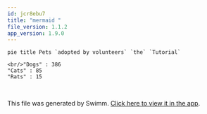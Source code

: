 ```yaml
---
id: jcr8ebu7
title: "mermaid "
file_version: 1.1.2
app_version: 1.9.0
---
```


<!--MERMAID {width:100}-->
```mermaid
pie title Pets `adopted by volunteers` `the` `Tutorial`

<br/>"Dogs" : 386
"Cats" : 85
"Rats" : 15

```
<!--MCONTENT {content: "pie title Pets `adopted by volunteers` `the`<swm-token data-swm-token=\":sidebars.js:7:13:13:` The sidebars can be generated from the filesystem, or explicitly defined here.`\"/> `Tutorial`<swm-token data-swm-token=\":sidebars.js:21:5:5:`      label: &#39;Tutorial&#39;,`\"/>\n\n<br/>\"Dogs\" : 386<br/>\n\"Cats\" : 85<br/>\n\"Rats\" : 15<br/>\n<br/>"} --->

<br/>

This file was generated by Swimm. [Click here to view it in the app](https://swimm-web-app.web.app/repos/Z2l0aHViJTNBJTNBTm9hUmVwbyUzQSUzQU5vYW96ZXI=/docs/jcr8ebu7).

